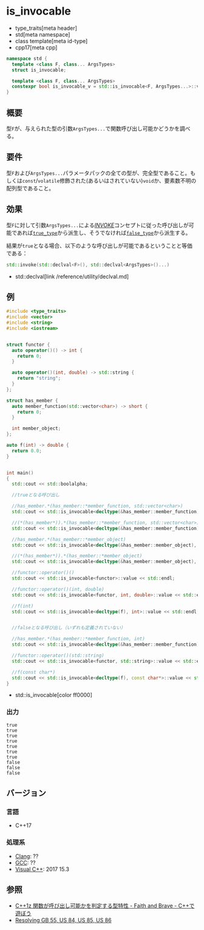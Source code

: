 # is_invocable
* type_traits[meta header]
* std[meta namespace]
* class template[meta id-type]
* cpp17[meta cpp]

```cpp
namespace std {
  template <class F, class... ArgsTypes>
  struct is_invocable;

  template <class F, class... ArgsTypes>
  constexpr bool is_invocable_v = std::is_invocable<F, ArgsTypes...>::value;
}
```

## 概要
型`F`が、与えられた型の引数`ArgsTypes...`で関数呼び出し可能かどうかを調べる。


## 要件
型`F`および`ArgsTypes...`パラメータパックの全ての型が、完全型であること。もしくは`const`/`volatile`修飾された(あるいはされていない)`void`か、要素数不明の配列型であること。


## 効果
型`F`に対して引数`ArgsTypes...`による[*INVOKE*](/reference/concepts/Invoke.md)コンセプトに従った呼び出しが可能であれば[`true_type`](true_type.md)から派生し、そうでなければ[`false_type`](false_type.md)から派生する。

結果が`true`となる場合、以下のような呼び出しが可能であるということと等価である：

```cpp
std::invoke(std::declval<F>(), std::declval<ArgsTypes>()...)
```
* std::declval[link /reference/utility/declval.md]


## 例

```cpp example
#include <type_traits>
#include <vector>
#include <string>
#include <iostream>


struct functor {
  auto operator()() -> int {
    return 0;
  }

  auto operator()(int, double) -> std::string {
    return "string";
  }
};

struct has_member {
  auto member_function(std::vector<char>) -> short {
    return 0;
  }

  int member_object;
};

auto f(int) -> double {
  return 0.0;
}


int main()
{
  std::cout << std::boolalpha;

  //trueとなる呼び出し

  //has_member.*(has_member::*member_function, std::vector<char>)
  std::cout << std::is_invocable<decltype(&has_member::member_function), has_member, std::vector<char>>::value << std::endl;

  //(*(has_member*)).*(has_member::*member_function, std::vector<char>)
  std::cout << std::is_invocable<decltype(&has_member::member_function), has_member*, std::vector<char>>::value << std::endl;

  //has_member.*(has_member::*member_object)
  std::cout << std::is_invocable<decltype(&has_member::member_object), has_member>::value << std::endl;

  //(*(has_member*)).*(has_member::*member_object)
  std::cout << std::is_invocable<decltype(&has_member::member_object), has_member*>::value << std::endl;

  //functor::operator()()
  std::cout << std::is_invocable<functor>::value << std::endl;

  //functor::operator()(int, double)
  std::cout << std::is_invocable<functor, int, double>::value << std::endl;

  //f(int)
  std::cout << std::is_invocable<decltype(f), int>::value << std::endl;


  //falseとなる呼び出し（いずれも定義されていない）

  //has_member.*(has_member::*member_function, int)
  std::cout << std::is_invocable<decltype(&has_member::member_function), has_member, int>::value << std::endl;

  //functor::operator()(std::string)
  std::cout << std::is_invocable<functor, std::string>::value << std::endl;

  //f(const char*)
  std::cout << std::is_invocable<decltype(f), const char*>::value << std::endl;
}
```
* std::is_invocable[color ff0000]

### 出力
```
true
true
true
true
true
true
true
false
false
false
```

## バージョン
### 言語
- C++17

### 処理系
- [Clang](/implementation.md#clang): ??
- [GCC](/implementation.md#gcc): ??
- [Visual C++](/implementation.md#visual_cpp): 2017 15.3

## 参照
- [C++1z 関数が呼び出し可能かを判定する型特性 - Faith and Brave - C++で遊ぼう](https://faithandbrave.hateblo.jp/entry/2016/05/13/183857)
- [Resolving GB 55, US 84, US 85, US 86](http://www.open-std.org/jtc1/sc22/wg21/docs/papers/2017/p0604r0.html)

